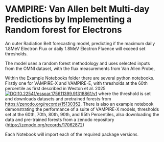 # VAMPIRE: Van Allen belt Multi-day Predictions by Implementing a Random forest for Electrons

An outer Radiation Belt forecasting model, predicting if the maximum daily 1.8MeV Electron Flux or daily 1.8MeV Electron Fluence will exceed set thresholds.

The model uses a random forest methodology and uses selected inputs from the OMNI dataset, with the flux measurements from Van Allen Probe,

Within the Example Notebooks folder there are several python notebooks. Firstly one for VAMPIRE-X and VAMPIRE-E, with thresholds at the 60th percentile as first described in Weston et al. 2025 [![DOI10.22541/essoar.175611399.91318861/v1](http://img.shields.io/badge/DOI-10.22541/essoar.175611399.91318861/v1-B31B1B.svg)](https://doi.org/10.22541/essoar.175611399.91318861/v1) where the threshold is set and downloads datasets and pretrained forests from https://zenodo.org/records/15130352.
There is also an example notebook demonstrating the performance of a suite of VAMPIRE-X models, thresholds set at the 60th, 70th, 80th, 90th, and 95th Percentiles, also downloading the data and pre-trained forests from a zenodo repository (https://zenodo.org/records/17062872)

Each Notebook will import each of the required package versions. 

